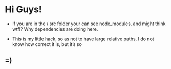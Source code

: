 # Hi Guys!


 - If you are in the / src folder
 your can see node_modules, and might think wtf!? 
 Why dependencies are doing here.
 
 - This is my little hack, so as not to have large relative paths, I do not know how correct it is, but it’s so

 ## =)

